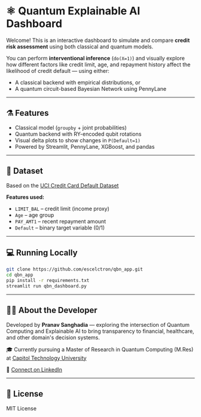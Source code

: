 # ⚛️ Quantum Explainable AI Dashboard

Welcome! This is an interactive dashboard to simulate and compare **credit risk assessment** using both classical and quantum models.

You can perform **interventional inference** (`do(X=1)`) and visually explore how different factors like credit limit, age, and repayment history affect the likelihood of credit default — using either:
- A classical backend with empirical distributions, or
- A quantum circuit-based Bayesian Network using PennyLane

---

## ⚗️ Features

- Classical model (`groupby` + joint probabilities)
- Quantum backend with RY-encoded qubit rotations
- Visual delta plots to show changes in `P(Default=1)`
- Powered by Streamlit, PennyLane, XGBoost, and pandas

---

## 📁 Dataset

Based on the [UCI Credit Card Default Dataset](https://archive.ics.uci.edu/ml/datasets/default+of+credit+card+clients)

**Features used:**
- `LIMIT_BAL` – credit limit (income proxy)
- `Age`       – age group
- `PAY_AMT1`  – recent repayment amount
- `Default`   – binary target variable (0/1)

---

## 💻 Running Locally

```bash
git clone https://github.com/escelctron/qbn_app.git
cd qbn_app
pip install -r requirements.txt
streamlit run qbn_dashboard.py
```
---

## 🧑‍💻 About the Developer

Developed by **Pranav Sanghadia** — exploring the intersection of Quantum Computing and Explainable AI to bring transparency to financial, healthcare, and other domain's decision systems.

🎓 Currently pursuing a Master of Research in Quantum Computing (M.Res) at [Capitol Technology University](https://www.captechu.edu/degrees-and-programs/masters-degrees/quantum-computing-mres)


🔗 [Connect on LinkedIn](https://www.linkedin.com/in/sanghadia)

---

## 📝 License

MIT License

